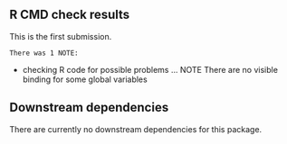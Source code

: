 ## R CMD check results

  This is the first submission.

    There was 1 NOTE:
    
* checking R code for possible problems ... NOTE
    There are no visible binding for some global variables

## Downstream dependencies

  There are currently no downstream dependencies for this package.
